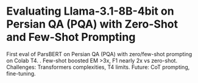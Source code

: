 # Evaluating Llama-3.1-8B-4bit on Persian QA (PQA) with Zero-Shot and Few-Shot Prompting
First eval of ParsBERT on Persian QA (PQA) with zero/few-shot prompting on Colab T4. . Few-shot boosted EM >3x, F1 nearly 2x vs zero-shot. Challenges: Transformers complexities, T4 limits. Future: CoT prompting, fine-tuning. 
